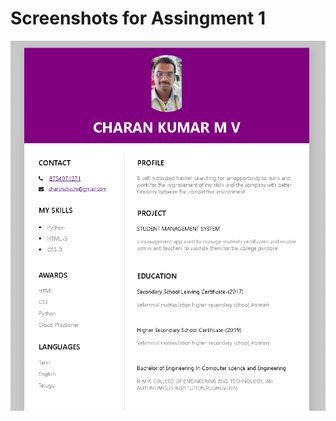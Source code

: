 # Screenshots for Assingment 1

![Alt text](/Assignments/Charan%20kumar/Assignment-1/Screenshot.png?raw=true)

